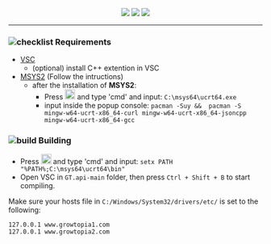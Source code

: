 <div align="center">

[![](https://github.com/GT-api/GT.api/actions/workflows/msys2.yml/badge.svg)](https://github.com/GT-api/GT.api/actions/workflows/msys2.yml)
[![](https://app.codacy.com/project/badge/Grade/96ff25f75aa24cd38d694a09140839c9)](https://app.codacy.com/gh/LeeEndl/GT.api/dashboard?utm_source=gh&utm_medium=referral&utm_content=&utm_campaign=Badge_grade)
[![](https://dcbadge.limes.pink/api/server/AQxDjbDt?style=flat)](https://discord.gg/AQxDjbDt)
</div>

***
### ![checklist](https://github.com/microsoft/vscode-icons/blob/main/icons/dark/checklist.svg) Requirements

- [VSC](https://code.visualstudio.com/)
  - (optional) install C++ extention in VSC
- [MSYS2](https://www.msys2.org/) (Follow the intructions)
  - after the installation of **MSYS2**:
    - Press <img src="https://www.servis-repas.cz/user/categories/orig/windows-11-icon.png" width="20" height="20"></img> and type 'cmd' and input: `C:\msys64\ucrt64.exe`
    - input inside the popup console: `pacman -Suy &&  pacman -S mingw-w64-ucrt-x86_64-curl mingw-w64-ucrt-x86_64-jsoncpp mingw-w64-ucrt-x86_64-gcc`
### ![build](https://github.com/microsoft/vscode-icons/blob/main/icons/dark/build.svg) Building 
- Press <img src="https://www.servis-repas.cz/user/categories/orig/windows-11-icon.png" width="20" height="20"></img> and type 'cmd' and input: `setx PATH "%PATH%;C:\msys64\ucrt64\bin"`
- Open VSC in `GT.api-main` folder, then press `Ctrl + Shift + B` to start compiling.

Make sure your hosts file in `C:/Windows/System32/drivers/etc/` is set to the following:
```
127.0.0.1 www.growtopia1.com
127.0.0.1 www.growtopia2.com
```
